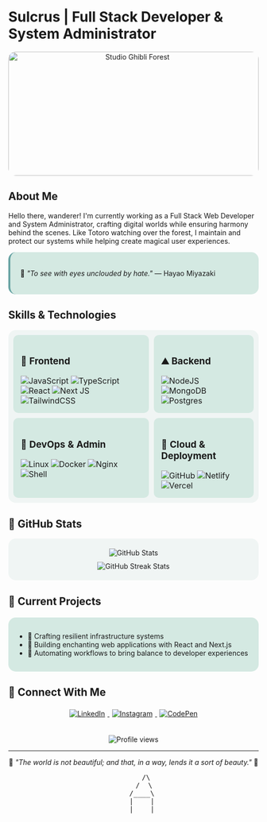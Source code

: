 #  Sulcrus | Full Stack Developer & System Administrator

<div align="center">
  <img src="https://cdn.discordapp.com/attachments/1362643425232421126/1364618271172591657/heh.gif?ex=680a534d&is=680901cd&hm=5e194ad3c92035b0f9ceb7b0a52d130d4fcd96fec3fb384b56f821694b3e1675&" width="100%" height="250" alt="Studio Ghibli Forest" style="border-radius: 15px; object-fit: cover;">
</div>

##  About Me

Hello there, wanderer! I'm currently working as a Full Stack Web Developer and System Administrator, crafting digital worlds while ensuring harmony behind the scenes. Like Totoro watching over the forest, I maintain and protect our systems while helping create magical user experiences.

<div style="background-color: #d4e9e2; padding: 20px; border-radius: 15px; border-left: 4px solid #67a3a3;">
  <p>💭 <i>"To see with eyes unclouded by hate."</i> — Hayao Miyazaki</p>
</div>

## Skills & Technologies

<table style="border-collapse: separate; border-spacing: 10px; background-color: #f0f5f4; border-radius: 15px;">
  <tr>
    <td valign="top" style="padding: 15px; background-color: #d4e9e2; border-radius: 10px;">
      <h3>🌻 Frontend</h3>
      <div>
        <img src="https://img.shields.io/badge/javascript-%23323330.svg?style=for-the-badge&logo=javascript&logoColor=%23F7DF1E" alt="JavaScript" />
        <img src="https://img.shields.io/badge/typescript-%23007ACC.svg?style=for-the-badge&logo=typescript&logoColor=white" alt="TypeScript" />
        <img src="https://img.shields.io/badge/react-%2320232a.svg?style=for-the-badge&logo=react&logoColor=%2361DAFB" alt="React" />
        <img src="https://img.shields.io/badge/Next-black?style=for-the-badge&logo=next.js&logoColor=white" alt="Next JS" />
        <img src="https://img.shields.io/badge/tailwindcss-%2338B2AC.svg?style=for-the-badge&logo=tailwind-css&logoColor=white" alt="TailwindCSS" />
      </div>
    </td>
    <td valign="top" style="padding: 15px; background-color: #d4e9e2; border-radius: 10px;">
      <h3>⛰️ Backend</h3>
      <div>
        <img src="https://img.shields.io/badge/node.js-6DA55F?style=for-the-badge&logo=node.js&logoColor=white" alt="NodeJS" />
        <img src="https://img.shields.io/badge/MongoDB-%234ea94b.svg?style=for-the-badge&logo=mongodb&logoColor=white" alt="MongoDB" />
        <img src="https://img.shields.io/badge/postgres-%23316192.svg?style=for-the-badge&logo=postgresql&logoColor=white" alt="Postgres" />
      </div>
    </td>
  </tr>
  <tr>
    <td valign="top" style="padding: 15px; background-color: #d4e9e2; border-radius: 10px;">
      <h3>🌊 DevOps & Admin</h3>
      <div>
        <img src="https://img.shields.io/badge/Linux-FCC624?style=for-the-badge&logo=linux&logoColor=black" alt="Linux" />
        <img src="https://img.shields.io/badge/Docker-2CA5E0?style=for-the-badge&logo=docker&logoColor=white" alt="Docker" />
        <img src="https://img.shields.io/badge/Nginx-009639?style=for-the-badge&logo=nginx&logoColor=white" alt="Nginx" />
        <img src="https://img.shields.io/badge/Shell_Script-121011?style=for-the-badge&logo=gnu-bash&logoColor=white" alt="Shell" />
      </div>
    </td>
    <td valign="top" style="padding: 15px; background-color: #d4e9e2; border-radius: 10px;">
      <h3>🐉 Cloud & Deployment</h3>
      <div>
        <img src="https://img.shields.io/badge/github-%23121011.svg?style=for-the-badge&logo=github&logoColor=white" alt="GitHub" />
        <img src="https://img.shields.io/badge/netlify-%23000000.svg?style=for-the-badge&logo=netlify&logoColor=#00C7B7" alt="Netlify" />
        <img src="https://img.shields.io/badge/vercel-%23000000.svg?style=for-the-badge&logo=vercel&logoColor=white" alt="Vercel" />
      </div>
    </td>
  </tr>
</table>

## 🌙 GitHub Stats

<div align="center" style="background-color: #f0f5f4; padding: 20px; border-radius: 15px;">
  <img src="https://github-readme-stats.vercel.app/api?username=sulcrus&theme=vue&hide_border=true&include_all_commits=false&count_private=true" alt="GitHub Stats" style="margin-bottom: 10px;" />
  <br />
  <img src="https://github-readme-streak-stats.herokuapp.com/?user=sulcrus&theme=vue&hide_border=true" alt="GitHub Streak Stats" />
</div>

## 🌳 Current Projects

<div style="background-color: #d4e9e2; padding: 15px; border-radius: 15px; margin: 20px 0;">
  <ul>
    <li>🍙 Crafting resilient infrastructure systems</li>
    <li>🏮 Building enchanting web applications with React and Next.js</li>
    <li>🌠 Automating workflows to bring balance to developer experiences</li>
  </ul>
</div>

## 🍄 Connect With Me

<div align="center">
  <a href="https://linkedin.com/in/sulcrus" target="_blank">
    <img src="https://img.shields.io/badge/linkedin-%230A66C2.svg?style=for-the-badge&logo=linkedin&logoColor=white" alt="LinkedIn" style="margin: 5px;" />
  </a>
  <a href="https://instagram.com/sulcrus" target="_blank">
    <img src="https://img.shields.io/badge/instagram-%23E4405F.svg?style=for-the-badge&logo=instagram&logoColor=white" alt="Instagram" style="margin: 5px;" />
  </a>
  <a href="https://codepen.io/sulcrus" target="_blank">
    <img src="https://img.shields.io/badge/codepen-%23000000.svg?style=for-the-badge&logo=codepen&logoColor=white" alt="CodePen" style="margin: 5px;" />
  </a>
</div>

<div align="center" style="margin-top: 30px;">
  <img src="https://komarev.com/ghpvc/?username=sulcrus&style=flat-square&color=67a3a3" alt="Profile views" />
</div>

---

<div align="center">
  <p>🌿 <i>"The world is not beautiful; and that, in a way, lends it a sort of beauty."</i> 🌿</p>
  
  <pre style="background-color: transparent; border: none;">
      /\
     /  \
    /____\
    |    |
    |    |
  </pre>
</div>

